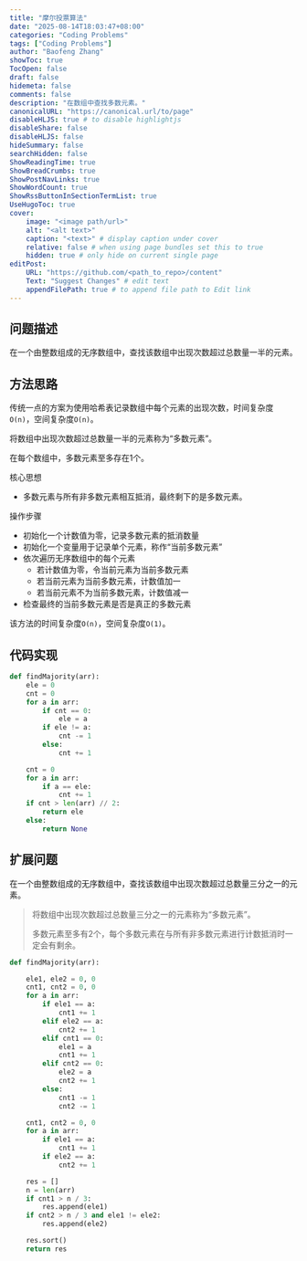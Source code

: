 ```yaml
---
title: "摩尔投票算法"
date: "2025-08-14T18:03:47+08:00"
categories: "Coding Problems"
tags: ["Coding Problems"]
author: "Baofeng Zhang"
showToc: true
TocOpen: false
draft: false
hidemeta: false
comments: false
description: "在数组中查找多数元素。"
canonicalURL: "https://canonical.url/to/page"
disableHLJS: true # to disable highlightjs
disableShare: false
disableHLJS: false
hideSummary: false
searchHidden: false
ShowReadingTime: true
ShowBreadCrumbs: true
ShowPostNavLinks: true
ShowWordCount: true
ShowRssButtonInSectionTermList: true
UseHugoToc: true
cover:
    image: "<image path/url>"
    alt: "<alt text>" 
    caption: "<text>" # display caption under cover
    relative: false # when using page bundles set this to true
    hidden: true # only hide on current single page
editPost:
    URL: "https://github.com/<path_to_repo>/content"
    Text: "Suggest Changes" # edit text
    appendFilePath: true # to append file path to Edit link
---
```


## 问题描述

在一个由整数组成的无序数组中，查找该数组中出现次数超过总数量一半的元素。

## 方法思路

传统一点的方案为使用哈希表记录数组中每个元素的出现次数，时间复杂度`O(n)`，空间复杂度`O(n)`。

将数组中出现次数超过总数量一半的元素称为“多数元素”。

在每个数组中，多数元素至多存在1个。

核心思想

- 多数元素与所有非多数元素相互抵消，最终剩下的是多数元素。

操作步骤

- 初始化一个计数值为零，记录多数元素的抵消数量
- 初始化一个变量用于记录单个元素，称作“当前多数元素”
- 依次遍历无序数组中的每个元素
    - 若计数值为零，令当前元素为当前多数元素
    - 若当前元素为当前多数元素，计数值加一
    - 若当前元素不为当前多数元素，计数值减一
- 检查最终的当前多数元素是否是真正的多数元素

该方法的时间复杂度`O(n)`，空间复杂度`O(1)`。

## 代码实现

```python
def findMajority(arr):
    ele = 0
    cnt = 0
    for a in arr:
        if cnt == 0:
            ele = a
        if ele != a:
            cnt -= 1
        else:
            cnt += 1

    cnt = 0
    for a in arr:
        if a == ele:
            cnt += 1
    if cnt > len(arr) // 2:
        return ele
    else:
        return None
```

## 扩展问题

在一个由整数组成的无序数组中，查找该数组中出现次数超过总数量三分之一的元素。

> 将数组中出现次数超过总数量三分之一的元素称为“多数元素”。
>
> 多数元素至多有2个，每个多数元素在与所有非多数元素进行计数抵消时一定会有剩余。

```python
def findMajority(arr):

    ele1, ele2 = 0, 0
    cnt1, cnt2 = 0, 0
    for a in arr:
        if ele1 == a:
            cnt1 += 1
        elif ele2 == a:
            cnt2 += 1
        elif cnt1 == 0:
            ele1 = a
            cnt1 += 1
        elif cnt2 == 0:
            ele2 = a
            cnt2 += 1
        else:
            cnt1 -= 1
            cnt2 -= 1

    cnt1, cnt2 = 0, 0
    for a in arr:
        if ele1 == a:
            cnt1 += 1
        if ele2 == a:
            cnt2 += 1

    res = []
    n = len(arr)
    if cnt1 > n / 3:
        res.append(ele1)
    if cnt2 > n / 3 and ele1 != ele2:
        res.append(ele2)

    res.sort()
    return res
```

